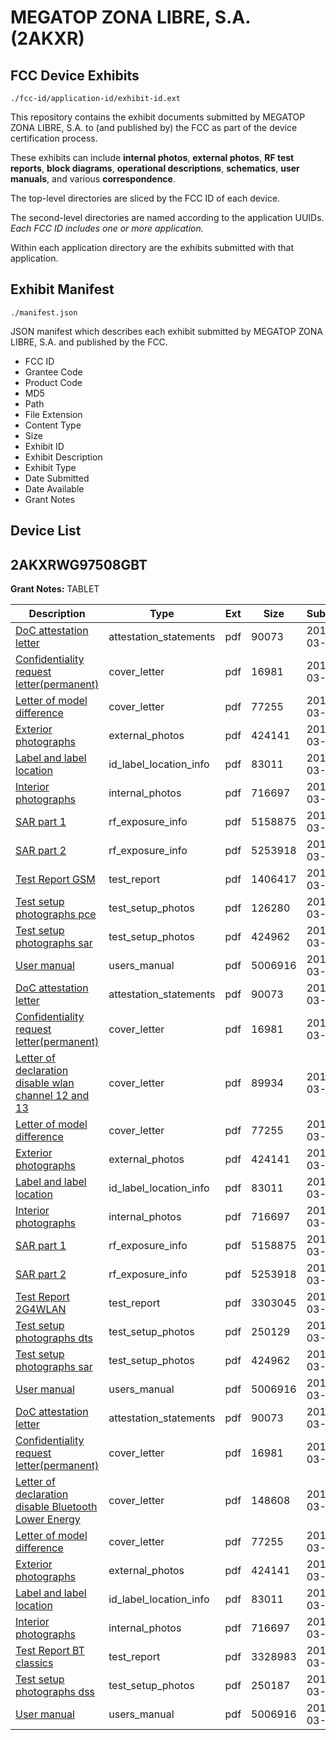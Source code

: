 # MEGATOP ZONA LIBRE, S.A. (2AKXR)
## FCC Device Exhibits

```
./fcc-id/application-id/exhibit-id.ext
```

This repository contains the exhibit documents submitted by MEGATOP ZONA LIBRE, S.A. to (and published by) the FCC as part of the device certification process.

These exhibits can include **internal photos**, **external photos**, **RF test reports**, **block diagrams**, **operational descriptions**, **schematics**, **user manuals**, and various **correspondence**.

The top-level directories are sliced by the FCC ID of each device.

The second-level directories are named according to the application UUIDs. *Each FCC ID includes one or more application.*

Within each application directory are the exhibits submitted with that application. 

## Exhibit Manifest

```
./manifest.json
```

JSON manifest which describes each exhibit submitted by MEGATOP ZONA LIBRE, S.A. and published by the FCC.

- FCC ID
- Grantee Code
- Product Code
- MD5
- Path
- File Extension
- Content Type
- Size
- Exhibit ID
- Exhibit Description
- Exhibit Type
- Date Submitted
- Date Available
- Grant Notes

## Device List
## 2AKXRWG97508GBT
**Grant Notes:** TABLET

| Description | Type | Ext | Size | Submitted | Available |
| ----------- | ---- | --- | ---- | --------- | --------- |
| [DoC attestation letter](2AKXRWG97508GBT/3411d60a8e73253111a60bd782c9bcec/3325932.pdf) | attestation_statements | pdf | 90073 | 2017-03-21 | 2017-03-21 |
| [Confidentiality request letter(permanent)](2AKXRWG97508GBT/3411d60a8e73253111a60bd782c9bcec/3325931.pdf) | cover_letter | pdf | 16981 | 2017-03-21 | 2017-03-21 |
| [Letter of model difference](2AKXRWG97508GBT/3411d60a8e73253111a60bd782c9bcec/3325937.pdf) | cover_letter | pdf | 77255 | 2017-03-21 | 2017-03-21 |
| [Exterior photographs](2AKXRWG97508GBT/3411d60a8e73253111a60bd782c9bcec/3325933.pdf) | external_photos | pdf | 424141 | 2017-03-21 | 2017-03-21 |
| [Label and label location](2AKXRWG97508GBT/3411d60a8e73253111a60bd782c9bcec/3325935.pdf) | id_label_location_info | pdf | 83011 | 2017-03-21 | 2017-03-21 |
| [Interior photographs](2AKXRWG97508GBT/3411d60a8e73253111a60bd782c9bcec/3325934.pdf) | internal_photos | pdf | 716697 | 2017-03-21 | 2017-03-21 |
| [SAR part 1](2AKXRWG97508GBT/3411d60a8e73253111a60bd782c9bcec/3325988.pdf) | rf_exposure_info | pdf | 5158875 | 2017-03-21 | 2017-03-21 |
| [SAR part 2](2AKXRWG97508GBT/3411d60a8e73253111a60bd782c9bcec/3325989.pdf) | rf_exposure_info | pdf | 5253918 | 2017-03-21 | 2017-03-21 |
| [Test Report GSM](2AKXRWG97508GBT/3411d60a8e73253111a60bd782c9bcec/3326072.pdf) | test_report | pdf | 1406417 | 2017-03-21 | 2017-03-21 |
| [Test setup photographs pce](2AKXRWG97508GBT/3411d60a8e73253111a60bd782c9bcec/3326088.pdf) | test_setup_photos | pdf | 126280 | 2017-03-21 | 2017-03-21 |
| [Test setup photographs sar](2AKXRWG97508GBT/3411d60a8e73253111a60bd782c9bcec/3326010.pdf) | test_setup_photos | pdf | 424962 | 2017-03-21 | 2017-03-21 |
| [User manual](2AKXRWG97508GBT/3411d60a8e73253111a60bd782c9bcec/3325942.pdf) | users_manual | pdf | 5006916 | 2017-03-21 | 2017-03-21 |
| [DoC attestation letter](2AKXRWG97508GBT/bacf135a09442135c8d9d133dda2d0f4/3325932.pdf) | attestation_statements | pdf | 90073 | 2017-03-21 | 2017-03-21 |
| [Confidentiality request letter(permanent)](2AKXRWG97508GBT/bacf135a09442135c8d9d133dda2d0f4/3325931.pdf) | cover_letter | pdf | 16981 | 2017-03-21 | 2017-03-21 |
| [Letter of declaration disable wlan channel 12 and 13](2AKXRWG97508GBT/bacf135a09442135c8d9d133dda2d0f4/3325985.pdf) | cover_letter | pdf | 89934 | 2017-03-21 | 2017-03-21 |
| [Letter of model difference](2AKXRWG97508GBT/bacf135a09442135c8d9d133dda2d0f4/3325937.pdf) | cover_letter | pdf | 77255 | 2017-03-21 | 2017-03-21 |
| [Exterior photographs](2AKXRWG97508GBT/bacf135a09442135c8d9d133dda2d0f4/3325933.pdf) | external_photos | pdf | 424141 | 2017-03-21 | 2017-03-21 |
| [Label and label location](2AKXRWG97508GBT/bacf135a09442135c8d9d133dda2d0f4/3325935.pdf) | id_label_location_info | pdf | 83011 | 2017-03-21 | 2017-03-21 |
| [Interior photographs](2AKXRWG97508GBT/bacf135a09442135c8d9d133dda2d0f4/3325934.pdf) | internal_photos | pdf | 716697 | 2017-03-21 | 2017-03-21 |
| [SAR part 1](2AKXRWG97508GBT/bacf135a09442135c8d9d133dda2d0f4/3325988.pdf) | rf_exposure_info | pdf | 5158875 | 2017-03-21 | 2017-03-21 |
| [SAR part 2](2AKXRWG97508GBT/bacf135a09442135c8d9d133dda2d0f4/3325989.pdf) | rf_exposure_info | pdf | 5253918 | 2017-03-21 | 2017-03-21 |
| [Test Report 2G4WLAN](2AKXRWG97508GBT/bacf135a09442135c8d9d133dda2d0f4/3325991.pdf) | test_report | pdf | 3303045 | 2017-03-21 | 2017-03-21 |
| [Test setup photographs dts](2AKXRWG97508GBT/bacf135a09442135c8d9d133dda2d0f4/3326009.pdf) | test_setup_photos | pdf | 250129 | 2017-03-21 | 2017-03-21 |
| [Test setup photographs sar](2AKXRWG97508GBT/bacf135a09442135c8d9d133dda2d0f4/3326010.pdf) | test_setup_photos | pdf | 424962 | 2017-03-21 | 2017-03-21 |
| [User manual](2AKXRWG97508GBT/bacf135a09442135c8d9d133dda2d0f4/3325942.pdf) | users_manual | pdf | 5006916 | 2017-03-21 | 2017-03-21 |
| [DoC attestation letter](2AKXRWG97508GBT/8da43fd58c079e23820489d89825ef06/3325932.pdf) | attestation_statements | pdf | 90073 | 2017-03-21 | 2017-03-21 |
| [Confidentiality request letter(permanent)](2AKXRWG97508GBT/8da43fd58c079e23820489d89825ef06/3325931.pdf) | cover_letter | pdf | 16981 | 2017-03-21 | 2017-03-21 |
| [Letter of declaration disable Bluetooth Lower Energy](2AKXRWG97508GBT/8da43fd58c079e23820489d89825ef06/3325936.pdf) | cover_letter | pdf | 148608 | 2017-03-21 | 2017-03-21 |
| [Letter of model difference](2AKXRWG97508GBT/8da43fd58c079e23820489d89825ef06/3325937.pdf) | cover_letter | pdf | 77255 | 2017-03-21 | 2017-03-21 |
| [Exterior photographs](2AKXRWG97508GBT/8da43fd58c079e23820489d89825ef06/3325933.pdf) | external_photos | pdf | 424141 | 2017-03-21 | 2017-03-21 |
| [Label and label location](2AKXRWG97508GBT/8da43fd58c079e23820489d89825ef06/3325935.pdf) | id_label_location_info | pdf | 83011 | 2017-03-21 | 2017-03-21 |
| [Interior photographs](2AKXRWG97508GBT/8da43fd58c079e23820489d89825ef06/3325934.pdf) | internal_photos | pdf | 716697 | 2017-03-21 | 2017-03-21 |
| [Test Report BT classics](2AKXRWG97508GBT/8da43fd58c079e23820489d89825ef06/3325940.pdf) | test_report | pdf | 3328983 | 2017-03-21 | 2017-03-21 |
| [Test setup photographs dss](2AKXRWG97508GBT/8da43fd58c079e23820489d89825ef06/3325941.pdf) | test_setup_photos | pdf | 250187 | 2017-03-21 | 2017-03-21 |
| [User manual](2AKXRWG97508GBT/8da43fd58c079e23820489d89825ef06/3325942.pdf) | users_manual | pdf | 5006916 | 2017-03-21 | 2017-03-21 |

